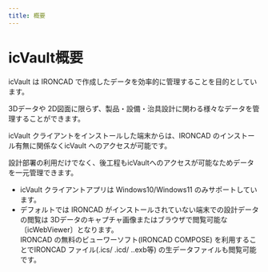 ```yaml
---
title: 概要
---
```


# icVault概要

icVault は IRONCAD で作成したデータを効率的に管理することを目的としています。

3Dデータや 2D図面に限らず、製品・設備・治具設計に関わる様々なデータを管理することができます。

icVault クライアントをインストールした端末からは、IRONCAD のインストール有無に関係なくicVault へのアクセスが可能です。

設計部署の利用だけでなく、後工程もicVaultへのアクセスが可能なためデータを一元管理できます。


<div class="note">
<ul>
<li>icVault クライアントアプリは Windows10/Windows11 のみサポートしています。</li>
<li>デフォルトでは IRONCAD がインストールされていない端末での設計データの閲覧は 3Dデータのキャプチャ画像またはブラウザで閲覧可能な〔icWebViewer〕となります。<br> IRONCAD の無料のビューワーソフト(IRONCAD COMPOSE) を利用することでIRONCAD ファイル(.ics/ .icd/ ..exb等) の生データファイルも閲覧可能です。</li>
</ul>
</div>

